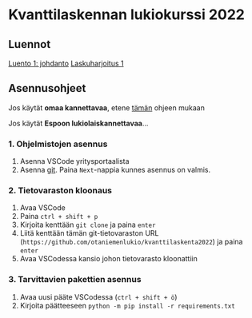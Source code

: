 # Kvanttilaskennan lukiokurssi 2022

## Luennot

[Luento 1: johdanto](https://youtu.be/14ZE_988CXs)
[Laskuharjoitus 1](https://youtu.be/b4ZPvkLIt08)

## Asennusohjeet

Jos käytät **omaa kannettavaa**, etene [tämän](https://sooluthomas.github.io/testTranslation/install.html) ohjeen mukaan

Jos käytät **Espoon lukiolaiskannettavaa**...

### 1. Ohjelmistojen asennus
1. Asenna VSCode yritysportaalista
2. Asenna [git](https://gitforwindows.org/). Paina `Next`-nappia kunnes asennus on valmis.

### 2. Tietovaraston kloonaus
1. Avaa VSCode
2. Paina `ctrl + shift + p`
3. Kirjoita kenttään `git clone` ja paina `enter`
4. Liitä kenttään tämän git-tietovaraston URL (`https://github.com/otaniemenlukio/kvanttilaskenta2022`) ja paina `enter`
5. Avaa VSCodessa kansio johon tietovarasto kloonattiin

### 3. Tarvittavien pakettien asennus
1. Avaa uusi pääte VSCodessa (`ctrl + shift + ö`)
2. Kirjoita päätteeseen `python -m pip install -r requirements.txt`
